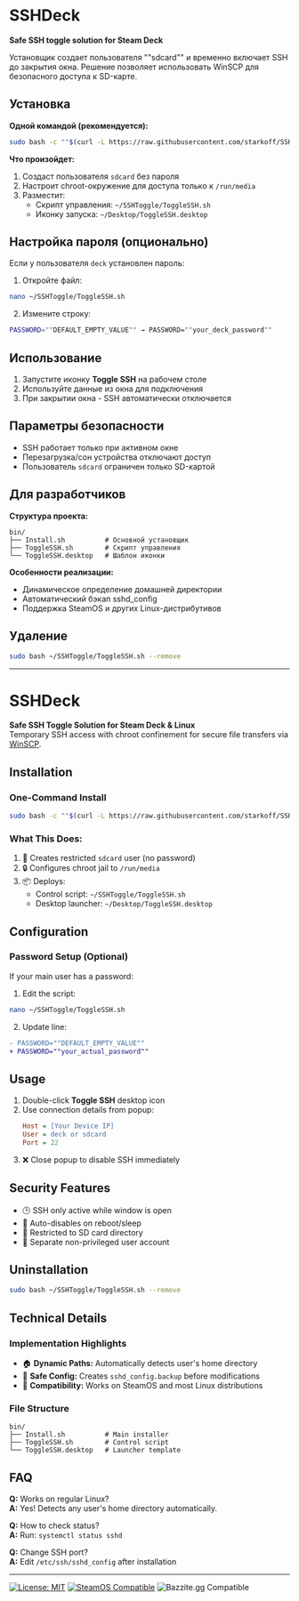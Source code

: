 # SSHDeck
**Safe SSH toggle solution for Steam Deck**

Установщик создает пользователя ""sdcard"" и временно включает SSH до закрытия окна. Решение позволяет использовать WinSCP для безопасного доступа к SD-карте.

## Установка
**Одной командой (рекомендуется):**
```bash
sudo bash -c ""$(curl -L https://raw.githubusercontent.com/starkoff/SSHDeck_bazzite/main/bin/Install.sh)""
```

**Что произойдет:**
1. Создаст пользователя `sdcard` без пароля
2. Настроит chroot-окружение для доступа только к `/run/media`
3. Разместит:
   - Скрипт управления: `~/SSHToggle/ToggleSSH.sh`
   - Иконку запуска: `~/Desktop/ToggleSSH.desktop`

## Настройка пароля (опционально)
Если у пользователя `deck` установлен пароль:
1. Откройте файл:
```bash
nano ~/SSHToggle/ToggleSSH.sh
```
2. Измените строку:
```bash
PASSWORD=""DEFAULT_EMPTY_VALUE"" → PASSWORD=""your_deck_password""
```

## Использование
1. Запустите иконку **Toggle SSH** на рабочем столе
2. Используйте данные из окна для подключения
3. При закрытии окна - SSH автоматически отключается

## Параметры безопасности
- SSH работает только при активном окне
- Перезагрузка/сон устройства отключают доступ
- Пользователь `sdcard` ограничен только SD-картой

## Для разработчиков
**Структура проекта:**
```
bin/
├── Install.sh          # Основной установщик
├── ToggleSSH.sh        # Скрипт управления
└── ToggleSSH.desktop   # Шаблон иконки
```

**Особенности реализации:**
- Динамическое определение домашней директории
- Автоматический бэкап sshd_config
- Поддержка SteamOS и других Linux-дистрибутивов

## Удаление
```bash
sudo bash ~/SSHToggle/ToggleSSH.sh --remove
```





-------------- 


# SSHDeck
**Safe SSH Toggle Solution for Steam Deck & Linux**  
Temporary SSH access with chroot confinement for secure file transfers via [WinSCP](https://winscp.net/eng/index.php).

## Installation
### One-Command Install
```bash
sudo bash -c ""$(curl -L https://raw.githubusercontent.com/starkoff/SSHDeck_bazzite/main/bin/Install.sh)""
```

### What This Does:
1. 🔧 Creates restricted `sdcard` user (no password)
2. 🔒 Configures chroot jail to `/run/media`
3. 📦 Deploys:
   - Control script: `~/SSHToggle/ToggleSSH.sh`
   - Desktop launcher: `~/Desktop/ToggleSSH.desktop`

## Configuration
### Password Setup (Optional)
If your main user has a password:
1. Edit the script:
```bash
nano ~/SSHToggle/ToggleSSH.sh
```
2. Update line:
```diff
- PASSWORD=""DEFAULT_EMPTY_VALUE""
+ PASSWORD=""your_actual_password""
```

## Usage
1. Double-click **Toggle SSH** desktop icon
2. Use connection details from popup:
   ```ini
   Host = [Your Device IP]
   User = deck or sdcard
   Port = 22
   ```
3. ❌ Close popup to disable SSH immediately

## Security Features
- 🕒 SSH only active while window is open
- 🔄 Auto-disables on reboot/sleep
- 📁 Restricted to SD card directory
- 👤 Separate non-privileged user account

## Uninstallation
```bash
sudo bash ~/SSHToggle/ToggleSSH.sh --remove
```

## Technical Details
### Implementation Highlights
- 🏠 **Dynamic Paths:** Automatically detects user's home directory
- 💾 **Safe Config:** Creates `sshd_config.backup` before modifications
- 🐧 **Compatibility:** Works on SteamOS and most Linux distributions

### File Structure
```tree
bin/
├── Install.sh          # Main installer
├── ToggleSSH.sh        # Control script
└── ToggleSSH.desktop   # Launcher template
```

## FAQ
**Q:** Works on regular Linux?  
**A:** Yes! Detects any user's home directory automatically.

**Q:** How to check status?  
**A:** Run: `systemctl status sshd`

**Q:** Change SSH port?  
**A:** Edit `/etc/ssh/sshd_config` after installation

---

[![License: MIT](https://img.shields.io/badge/License-MIT-yellow.svg)](https://opensource.org/licenses/MIT)
[![SteamOS Compatible](https://img.shields.io/badge/SteamOS-Compatible-success)](https://store.steampowered.com/steamos)
![Bazzite.gg Compatible](https://img.shields.io/badge/Bazzite.gg-Compatible-success)
